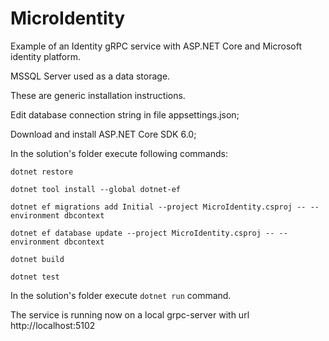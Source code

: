# MicroIdentity
Example of an Identity gRPC service with ASP.NET Core and Microsoft identity platform.

MSSQL Server used as a data storage.

These are generic installation instructions.

Edit database connection string in file appsettings.json;

Download and install ASP.NET Core SDK 6.0;

In the solution's folder execute following commands:

`dotnet restore`

`dotnet tool install --global dotnet-ef`

`dotnet ef migrations add Initial --project MicroIdentity.csproj -- --environment dbcontext`

`dotnet ef database update --project MicroIdentity.csproj -- --environment dbcontext`

`dotnet build`

`dotnet test`


In the solution's folder execute `dotnet run` command.

The service is running now on a local grpc-server with url http://localhost:5102
